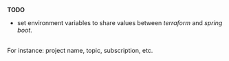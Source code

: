 **TODO**

 * set environment variables to share values between _terraform_ and _spring boot_.
<br>
For instance: project name, topic, subscription, etc.
